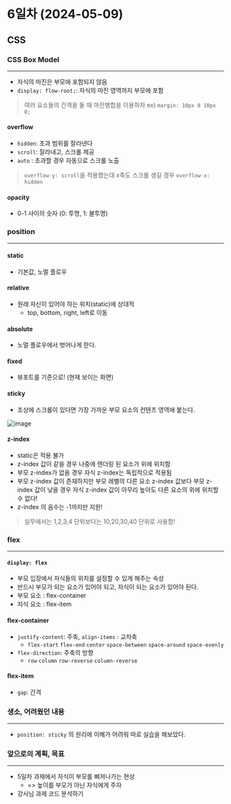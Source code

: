 # 6일차 (2024-05-09)

## CSS

### CSS Box Model

---

- 자식의 마진은 부모에 포함되지 않음
- `display: flow-root;`: 자식의 마진 영역까지 부모에 포함
> 여러 요소들의 간격을 둘 때 마진병합을 이용하자 ex) `margin: 10px 0 10px 0;`

#### overflow
- `hidden`: 초과 범위를 잘라낸다
- `scroll`: 잘라내고, 스크롤 제공
- `auto` : 초과할 경우 자동으로 스크롤 노출
> `overflow-y: scroll`을 적용했는데 x축도 스크롤 생길 경우 `overflow-x: hidden`

#### opacity
- 0-1 사이의 숫자 (0: 투명, 1: 불투명)

### position

---

#### static
- 기본값, 노멀 플로우

#### relative
- 원래 자신이 있어야 하는 위치(static)에 상대적
    - top, bottom, right, left로 이동

#### absolute
- 노멀 플로우에서 벗어나게 한다.

#### fixed
- 뷰포트를 기준으로! (현재 보이는 화면)

#### sticky
- 조상에 스크롤이 있다면 가장 가까운 부모 요소의 컨텐츠 영역에 붙는다.

![image](https://github.com/terranking1/TIL/assets/92567159/7c625c8c-76c3-4cb5-abdb-9ee56f567962)

#### z-index
- static은 적용 불가
- z-index 값이 같을 경우 나중에 렌더링 된 요소가 위에 위치함
- 부모 z-index가 없을 경우 자식 z-index는 독립적으로 적용됨
- 부모 z-index 값이 존재하지만 부모 레벨의 다른 요소 z-index 값보다 부모 z-index 값이 낮을 경우
자식 z-index 값이 아무리 높아도 다른 요소의 위에 위치할 수 없다!
- z-index 의 음수는 -1까지만 지원!
> 실무에서는 1,2,3,4 단위보다는 10,20,30,40 단위로 사용함!

### flex

---

#### `display: flex`
- 부모 입장에서 자식들의 위치를 설정할 수 있게 해주는 속성
- 반드시 부모가 되는 요소가 있어야 되고, 자식이 되는 요소가 있어야 된다.
- 부모 요소 : flex-container
- 자식 요소 : flex-item

#### flex-container
- `justify-content`: 주축, `align-items` : 교차축
  - `flex-start` `flex-end` `center` `space-between` `space-around` `space-evenly`
- `flex-direction`: 주축의 방향
  - `row` `column` `row-reverse` `column-reverse`

#### flex-item
- `gap`: 간격

### 생소, 어려웠던 내용

---

- `position: sticky` 의 원리에 이해가 어려워 따로 실습을 해보았다.

### 앞으로의 계획, 목표

---

- 5일차 과제에서 자식이 부모를 삐져나가는 현상
  - => 높이를 부모가 아닌 자식에게 주자
- 강사님 과제 코드 분석하기
